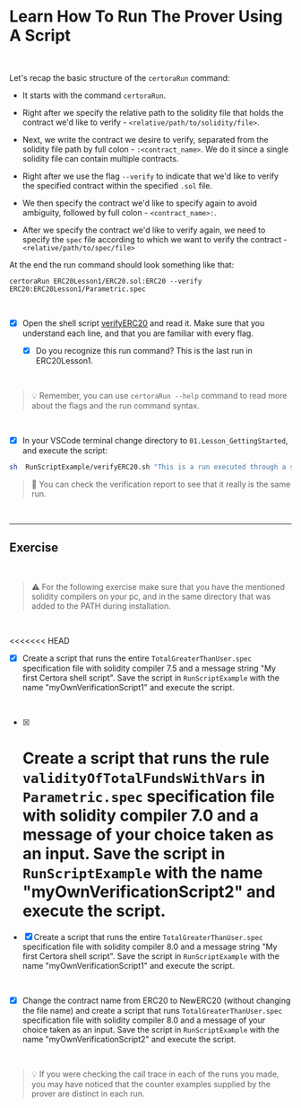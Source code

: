 # Learn How To Run The Prover Using A Script

</br>

Let's recap the basic structure of the `certoraRun` command:

- It starts with the command `certoraRun`.

- Right after we specify the relative path to the solidity file that holds the contract we'd like to verify - `<relative/path/to/solidity/file>`.

- Next, we write the contract we desire to verify, separated from the solidity file path by full colon - `:<contract_name>`. We do it since a single solidity file can contain multiple contracts.

- Right after we use the flag `--verify` to indicate that we'd like to verify the specified contract within the specified `.sol` file.

- We then specify the contract we'd like to specify again to avoid ambiguity, followed by full colon - `<contract_name>:`.

- After we specify the contract we'd like to verify again, we need to specify the `spec` file according to which we want to verify the contract - `<relative/path/to/spec/file>`

At the end the run command should look something like that:

```CVL
certoraRun ERC20Lesson1/ERC20.sol:ERC20 --verify ERC20:ERC20Lesson1/Parametric.spec
```

</br>

- [x] Open the shell script [verifyERC20](verifyERC20.sh) and read it. Make sure that you understand each line, and that you are familiar with every flag.

  - [x] Do you recognize this run command? This is the last run in ERC20Lesson1.

</br>

> :bulb: Remember, you can use `certoraRun --help` command to read more about the flags and the run command syntax.

</br>

- [x] In your VSCode terminal change directory to `01.Lesson_GettingStarted`, and execute the script:

```sh
sh  RunScriptExample/verifyERC20.sh "This is a run executed through a shell script"
```

> :memo: You can check the verification report to see that it really is the same run.

</br>

---

## Exercise

</br>

> :warning: For the following exercise make sure that you have the mentioned solidity compilers on your pc, and in the same directory that was added to the PATH during installation.

</br>

<<<<<<< HEAD

- [x] Create a script that runs the entire `TotalGreaterThanUser.spec` specification file with solidity compiler 7.5 and a message string "My first Certora shell script". Save the script in `RunScriptExample` with the name "myOwnVerificationScript1" and execute the script.

</br>

- [x] # Create a script that runs the rule `validityOfTotalFundsWithVars` in `Parametric.spec` specification file with solidity compiler 7.0 and a message of your choice taken as an input. Save the script in `RunScriptExample` with the name "myOwnVerificationScript2" and execute the script.
- [x] Create a script that runs the entire `TotalGreaterThanUser.spec` specification file with solidity compiler 8.0 and a message string "My first Certora shell script". Save the script in `RunScriptExample` with the name "myOwnVerificationScript1" and execute the script.

</br>

- [x] Change the contract name from ERC20 to NewERC20 (without changing the file name) and create a script that runs `TotalGreaterThanUser.spec` specification file with solidity compiler 8.0 and a message of your choice taken as an input. Save the script in `RunScriptExample` with the name "myOwnVerificationScript2" and execute the script.

 </br>

> :bulb: If you were checking the call trace in each of the runs you made, you may have noticed that the counter examples supplied by the prover are distinct in each run.
